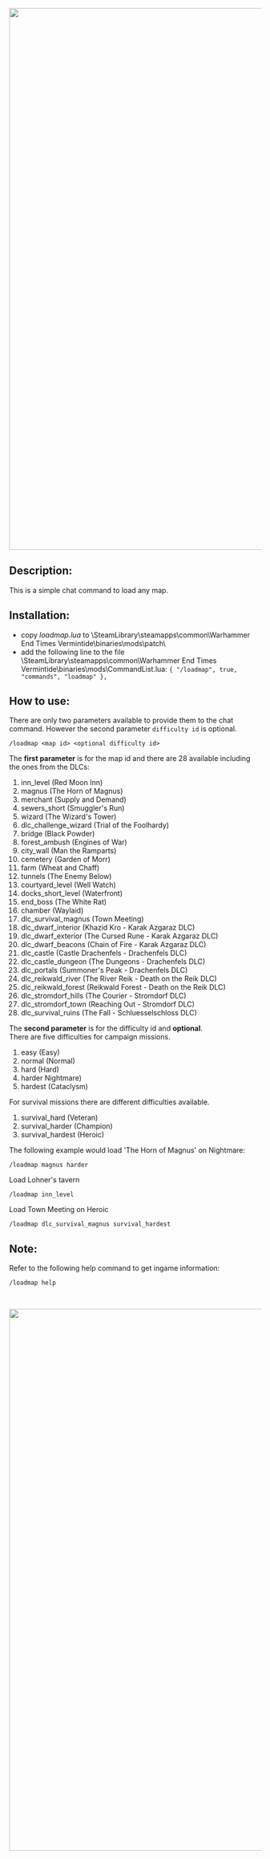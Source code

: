 <p align="center">
  <img src="../../assets/banner-top.png" width="1080">
</p>

## Description:
This is a simple chat command to load any map.

## Installation:
- copy *loadmap.lua* to \SteamLibrary\steamapps\common\Warhammer End Times Vermintide\binaries\mods\patch\
- add the following line to the file \SteamLibrary\steamapps\common\Warhammer End Times Vermintide\binaries\mods\CommandList.lua:
`{ "/loadmap", true, "commands", "loadmap" },`

## How to use:  
There are only two parameters available to provide them to the chat command. However the second parameter ```difficulty id``` is optional.
```
/loadmap <map id> <optional difficulty id>
```  

The **first parameter** is for the map id and there are 28 available including the ones from the DLCs:  
1. inn_level (Red Moon Inn)
2. magnus (The Horn of Magnus)
3. merchant (Supply and Demand)
4. sewers_short (Smuggler's Run)
5. wizard (The Wizard's Tower)
6. dlc_challenge_wizard (Trial of the Foolhardy)
7. bridge (Black Powder)
8. forest_ambush (Engines of War)
9. city_wall (Man the Ramparts)
10. cemetery (Garden of Morr)
11. farm (Wheat and Chaff)
12. tunnels (The Enemy Below)
13. courtyard_level (Well Watch)
14. docks_short_level (Waterfront)
15. end_boss (The White Rat)
16. chamber (Waylaid)
17. dlc_survival_magnus (Town Meeting)
18. dlc_dwarf_interior (Khazid Kro - Karak Azgaraz DLC)
19. dlc_dwarf_exterior (The Cursed Rune - Karak Azgaraz DLC)
20. dlc_dwarf_beacons (Chain of Fire - Karak Azgaraz DLC)
21. dlc_castle (Castle Drachenfels - Drachenfels DLC)
22. dlc_castle_dungeon (The Dungeons - Drachenfels DLC)
23. dlc_portals (Summoner's Peak - Drachenfels DLC)
24. dlc_reikwald_river (The River Reik - Death on the Reik DLC)
25. dlc_reikwald_forest (Reikwald Forest - Death on the Reik DLC)
26. dlc_stromdorf_hills (The Courier - Stromdorf DLC)
27. dlc_stromdorf_town (Reaching Out - Stromdorf DLC)
28. dlc_survival_ruins (The Fall - Schluesselschloss DLC)  

The **second parameter** is for the difficulty id and **optional**.  
There are five difficulties for campaign missions.
1. easy (Easy)
2. normal (Normal)
3. hard (Hard)
4. harder Nightmare)
5. hardest (Cataclysm)  

For survival missions there are different difficulties available.
1. survival_hard (Veteran)
2. survival_harder (Champion)
3. survival_hardest (Heroic)

The following example would load 'The Horn of Magnus' on Nightmare:
```
/loadmap magnus harder
```

Load Lohner's tavern
```
/loadmap inn_level
```

Load Town Meeting on Heroic
```
/loadmap dlc_survival_magnus survival_hardest
```

## Note:
Refer to the following help command to get ingame information:
```
/loadmap help
```

<br/>

<p align="center">
  <img src="../../assets/banner-buttom.png" width="1080">
</p>
